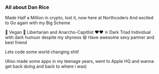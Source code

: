 ### All about Dan Rice 

Made Half a Million in crypto, lost it, now here at Northcoders And excited to Go again with my Big Scheme

 🌱 Vegan
🗽 Libertarian and Anarcho-Capitlist ❤️❤️
✮ Dark Triad Individual with dark humuor despite my shyness
😄 Have awesome sexy partner and best friend 

Lets code some world changing shit! 

(Also made some apps in my teenage years, went to Apple HQ and wanna get back doing and back to where i was)

<!--
**danielrice97/danielrice97** is a ✨ _special_ ✨ repository because its `README.md` (this file) appears on your GitHub profile.

Here are some ideas to get you started:

- 🔭 I’m currently working on ...
- 🌱 I’m currently learning ...
- 👯 I’m looking to collaborate on ...
- 🤔 I’m looking for help with ...
- 💬 Ask me about ...
- 📫 How to reach me: ...
- 😄 Pronouns: ...
- ⚡ Fun fact: ...
-->
